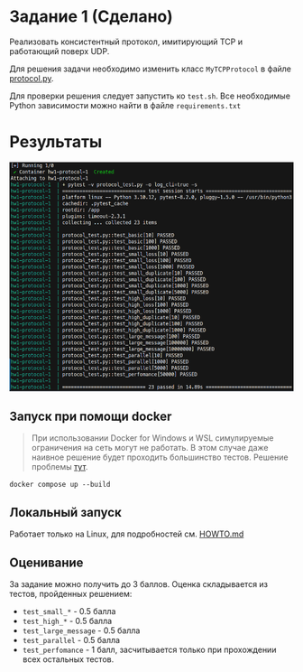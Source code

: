 # Задание 1 (Сделано)

Реализовать консистентный протокол, имитирующий TCP и работающий поверх UDP.

Для решения задачи необходимо изменить класс `MyTCPProtocol` в файле [protocol.py](/hw1/protocol.py).

Для проверки решения следует запустить ко `test.sh`. Все необходимые Python зависимости можно найти в файле `requirements.txt`

# Результаты

![results.png](/hw1/samples/results.png)

## Запуск при помощи docker
> При использовании Docker for Windows и WSL симулируемые ограничения на сеть могут не работать. В этом случае даже наивное решение будет проходить большинство тестов. Решение проблемы [тут](https://github.com/imunes/imunes/issues/111).
```
docker compose up --build
```

## Локальный запуск
Работает только на Linux, для подробностей см. [HOWTO.md](HOWTO.md)

## Оценивание

За задание можно получить до 3 баллов. Оценка складывается из тестов, пройденных решением:

* `test_small_*` - 0.5 балла
* `test_high_*` - 0.5 балла
* `test_large_message` - 0.5 балла
* `test_parallel` - 0.5 балла
* `test_perfomance` - 1 балл, засчитывается только при прохождении всех остальных тестов.
